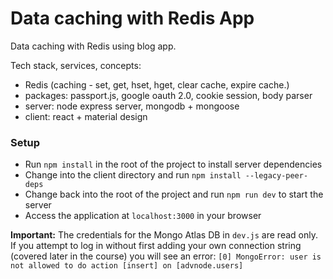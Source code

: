 # Data caching with Redis App

Data caching with Redis using blog app.

Tech stack, services, concepts:
- Redis (caching - set, get, hset, hget, clear cache, expire cache.)
- packages: passport.js, google oauth 2.0, cookie session, body parser
- server: node express server, mongodb + mongoose
- client: react + material design

### Setup

- Run `npm install` in the root of the project to install server dependencies
- Change into the client directory and run `npm install --legacy-peer-deps`
- Change back into the root of the project and run `npm run dev` to start the server
- Access the application at `localhost:3000` in your browser

**Important:**
The credentials for the Mongo Atlas DB in `dev.js` are read only. If you attempt to log in without first adding your own connection string (covered later in the course) you will see an error: `[0] MongoError: user is not allowed to do action [insert] on [advnode.users]`
